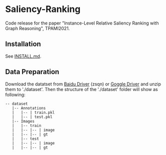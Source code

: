 # Saliency-Ranking
Code release for the paper "Instance-Level Relative Saliency Ranking with Graph Reasoning", TPAMI2021.

## Installation
See [INSTALL.md](INSTALL.md).

## Data Preparation
Download the datatset from [Baidu Driver](https://pan.baidu.com/s/1vzH_av0zCFhTL4WqpbTVmQ) (zsqn) or [Goggle Driver](https://drive.google.com/file/d/1R-S9yT0khNehAaA1M13N0AQGOicJS7uh/view?usp=sharing) and unzip them to './dataset'. Then the structure of the './dataset' folder will show as following:

````
-- dataset
   |-- Annotations
   |   |-- | train.pkl
   |   |-- | test.pkl
   |-- Images
   |   |-- train
   |   |-- |-- | image
   |   |-- |-- | gt
   |   |-- test
   |   |-- |-- | image
   |   |-- |-- | gt
````
